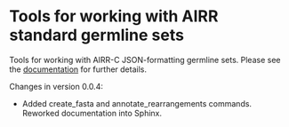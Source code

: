 # Tools for working with AIRR standard germline sets

Tools for working with AIRR-C JSON-formatting germline sets. Please see the [documentation](https://williamdlees.github.io/receptor-germline-tools/_build/html/introduction.html)
for further details.

Changes in version 0.0.4:
- Added create_fasta and annotate_rearrangements commands. Reworked documentation into Sphinx.